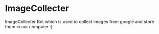 # ImageCollecter
ImageCollecter Bot which is used to collect images from google and store them in our computer :)
